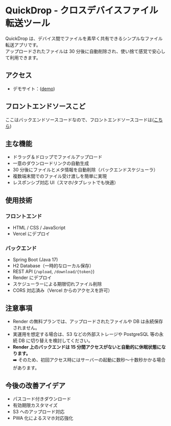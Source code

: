 # QuickDrop - クロスデバイスファイル転送ツール
QuickDrop は、デバイス間でファイルを素早く共有できるシンプルなファイル転送アプリです。  
アップロードされたファイルは 30 分後に自動削除され、使い捨て感覚で安心して利用できます。

## アクセス
- デモサイト：([demo](https://a-quickdrop.vercel.app/))

## フロントエンドソースこど
ここはバックエンドソースコードなので、フロントエンドソースコードは([こちら](https://github.com/chenzhi1011/Quickdrop-Frontend))

## 主な機能

- ドラッグ＆ドロップでファイルアップロード
- 一意のダウンロードリンクの自動生成
- 30 分後にファイルとメタ情報を自動削除（バックエンドスケジューラ）
- 複数端末間でのファイル受け渡しを簡単に実現
- レスポンシブ対応 UI（スマホ/タブレットでも快適）

## 使用技術

### フロントエンド
- HTML / CSS / JavaScript
- Vercel にデプロイ

### バックエンド
- Spring Boot (Java 17)
- H2 Database（一時的なローカル保存）
- REST API (`/upload`, `/download/{token}`)
- Render にデプロイ
- スケジューラーによる期限切れファイル削除
- CORS 対応済み（Vercel からのアクセスを許可）

## 注意事項

- Render の無料プランでは、アップロードされたファイルや DB は永続保存されません。
- 実運用を想定する場合は、S3 などの外部ストレージや PostgreSQL 等の永続 DB に切り替えを検討してください。
- **Render 上のバックエンドは 15 分間アクセスがないと自動的に休眠状態になります。**  
  ➡️ そのため、初回アクセス時にはサーバーの起動に数秒〜十数秒かかる場合があります。


## 今後の改善アイデア

-  パスコード付きダウンロード
-  有効期限カスタマイズ
-  S3 へのアップロード対応
-  PWA 化によるスマホ対応強化
